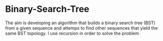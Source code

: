 # Binary-Search-Tree
The aim is developing an algorithm that builds a binary search tree (BST) from a given sequence and attemps to find other sequences that yield the same BST topology.
I use recursion in order to solve the problem

